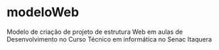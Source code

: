 # modeloWeb
Modelo de criação de projeto de estrutura Web em aulas de Desenvolvimento no Curso Técnico em informática no Senac Itaquera

